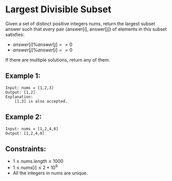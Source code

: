 # Largest Divisible Subset

Given a set of distinct positive integers nums, return the largest subset  
answer such that every pair (answer[i], answer[j]) of elements in this subset  
satisfies:

* $answer[i] \% answer[j] == 0$
* $answer[j] \% answer[i] == 0$

If there are multiple solutions, return any of them.

 

## Example 1:

    Input: nums = [1,2,3]
    Output: [1,2]
    Explanation: 
        [1,3] is also accepted.

## Example 2:

    Input: nums = [1,2,4,8]
    Output: [1,2,4,8]

 

## Constraints:

* $1 \le nums.length \le 1000$
* $1 \le nums[i] \le 2 * 10^9$
* All the integers in nums are unique.

